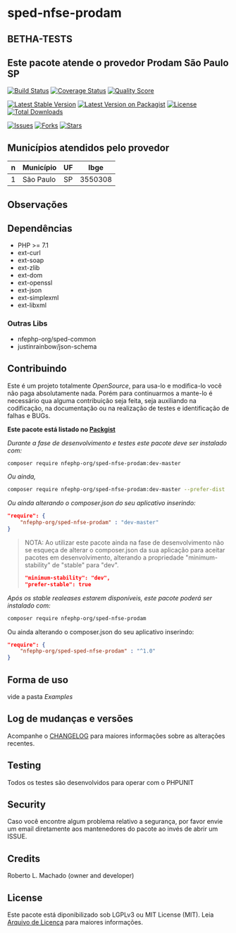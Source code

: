 # sped-nfse-prodam

## BETHA-TESTS

## Este pacote atende o provedor Prodam São Paulo SP

[![Build Status][ico-travis]][link-travis]
[![Coverage Status][ico-scrutinizer]][link-scrutinizer]
[![Quality Score][ico-code-quality]][link-code-quality]

[![Latest Stable Version][ico-stable]][link-packagist]
[![Latest Version on Packagist][ico-version]][link-packagist]
[![License][ico-license]][link-packagist]
[![Total Downloads][ico-downloads]][link-downloads]

[![Issues][ico-issues]][link-issues]
[![Forks][ico-forks]][link-forks]
[![Stars][ico-stars]][link-stars]


## Municípios atendidos pelo provedor

|n|Município|UF|Ibge|
|:---:|:---|:---:|:---:|
|1|São Paulo|SP|3550308|


## Observações



## Dependências

- PHP >= 7.1
- ext-curl
- ext-soap
- ext-zlib
- ext-dom
- ext-openssl
- ext-json
- ext-simplexml
- ext-libxml

### Outras Libs

- nfephp-org/sped-common
- justinrainbow/json-schema


## Contribuindo
Este é um projeto totalmente *OpenSource*, para usa-lo e modifica-lo você não paga absolutamente nada. Porém para continuarmos a mante-lo é necessário qua alguma contribuição seja feita, seja auxiliando na codificação, na documentação ou na realização de testes e identificação de falhas e BUGs.

**Este pacote está listado no [Packgist](https://packagist.org/)**

*Durante a fase de desenvolvimento e testes este pacote deve ser instalado com:*
```bash
composer require nfephp-org/sped-nfse-prodam:dev-master
```

*Ou ainda,*
```bash
composer require nfephp-org/sped-nfse-prodam:dev-master --prefer-dist
```

*Ou ainda alterando o composer.json do seu aplicativo inserindo:*
```json
"require": {
    "nfephp-org/sped-nfse-prodam" : "dev-master"
}
```

> NOTA: Ao utilizar este pacote ainda na fase de desenvolvimento não se esqueça de alterar o composer.json da sua aplicação para aceitar pacotes em desenvolvimento, alterando a propriedade "minimum-stability" de "stable" para "dev".
> ```json
> "minimum-stability": "dev",
> "prefer-stable": true
> ```

*Após os stable realeases estarem disponíveis, este pacote poderá ser instalado com:*
```bash
composer require nfephp-org/sped-nfse-prodam
```
Ou ainda alterando o composer.json do seu aplicativo inserindo:
```json
"require": {
    "nfephp-org/sped-sped-nfse-prodam" : "^1.0"
}
```

## Forma de uso
vide a pasta *Examples*

## Log de mudanças e versões
Acompanhe o [CHANGELOG](CHANGELOG.md) para maiores informações sobre as alterações recentes.

## Testing

Todos os testes são desenvolvidos para operar com o PHPUNIT

## Security

Caso você encontre algum problema relativo a segurança, por favor envie um email diretamente aos mantenedores do pacote ao invés de abrir um ISSUE.

## Credits

Roberto L. Machado (owner and developer)

## License

Este pacote está diponibilizado sob LGPLv3 ou MIT License (MIT). Leia  [Arquivo de Licença](LICENSE.md) para maiores informações.

[ico-stable]: https://poser.pugx.org/nfephp-org/sped-nfse-prodam/version
[ico-stars]: https://img.shields.io/github/stars/nfephp-org/sped-nfse-prodam.svg?style=flat-square
[ico-forks]: https://img.shields.io/github/forks/nfephp-org/sped-nfse-prodam.svg?style=flat-square
[ico-issues]: https://img.shields.io/github/issues/nfephp-org/sped-nfse-prodam.svg?style=flat-square
[ico-travis]: https://img.shields.io/travis/nfephp-org/sped-nfse-prodam/master.svg?style=flat-square
[ico-scrutinizer]: https://img.shields.io/scrutinizer/coverage/g/nfephp-org/sped-nfse-prodam.svg?style=flat-square
[ico-code-quality]: https://img.shields.io/scrutinizer/g/nfephp-org/sped-nfse-prodam.svg?style=flat-square
[ico-downloads]: https://img.shields.io/packagist/dt/nfephp-org/sped-nfse-prodam.svg?style=flat-square
[ico-version]: https://img.shields.io/packagist/v/nfephp-org/sped-nfse-prodam.svg?style=flat-square
[ico-license]: https://poser.pugx.org/nfephp-org/nfephp/license.svg?style=flat-square
[ico-gitter]: https://img.shields.io/badge/GITTER-4%20users%20online-green.svg?style=flat-square


[link-packagist]: https://packagist.org/packages/nfephp-org/sped-nfse-prodam
[link-travis]: https://travis-ci.org/nfephp-org/sped-nfse-prodam
[link-scrutinizer]: https://scrutinizer-ci.com/g/nfephp-org/sped-nfse-prodam/code-structure
[link-code-quality]: https://scrutinizer-ci.com/g/nfephp-org/sped-nfse-prodam
[link-downloads]: https://packagist.org/packages/nfephp-org/sped-nfse-prodam
[link-author]: https://github.com/nfephp-org
[link-issues]: https://github.com/nfephp-org/sped-nfse-prodam/issues
[link-forks]: https://github.com/nfephp-org/sped-nfse-prodam/network
[link-stars]: https://github.com/nfephp-org/sped-nfse-prodam/stargazers
